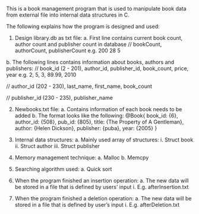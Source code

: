 This is a book management program that is used to manipulate book data from external file into internal data structures in C.

The following explains how the program is designed and used:

1.	Design library.db as txt file:
a.	First line contains current book count, author count and publisher count in database
// bookCount, authorCount, publisherCount
e.g. 200 28 5

b.	The following lines contains information about books, authors and publishers:
// book_id (2 - 201), author_id, publisher_id, book_count, price, year
e.g. 2, 5, 3, 89.99, 2010

// author_id (202 - 230), last_name, first_name, book_count

// publisher_id (230 - 235), publisher_name

2.	Newbooks.txt file:
a.	Contains information of each book needs to be added
b.	The format looks like the following:
@Book{
	book_id: {6},
	author_id: {508},
	pub_id: {805},
    title: {The Property of A Gentleman},
    author: {Helen Dickson},
    publisher: {puba},
    year: {2005}
}

3.	Internal data structures:
a.	Mainly used array of structures:
i.	Struct book
ii.	Struct author
iii.	Struct publisher

4.	Memory management technique:
a.	Malloc
b.	Memcpy

5.	Searching algorithm used:
a.	Quick sort

6.	When the program finished an insertion operation:
a.	The new data will be stored in a file that is defined by users’ input
i.	E.g. afterInsertion.txt

7.	When the program finished a deletion operation:
a.	The new data will be stored in a file that is defined by user’s input
i.	E.g. afterDeletion.txt
